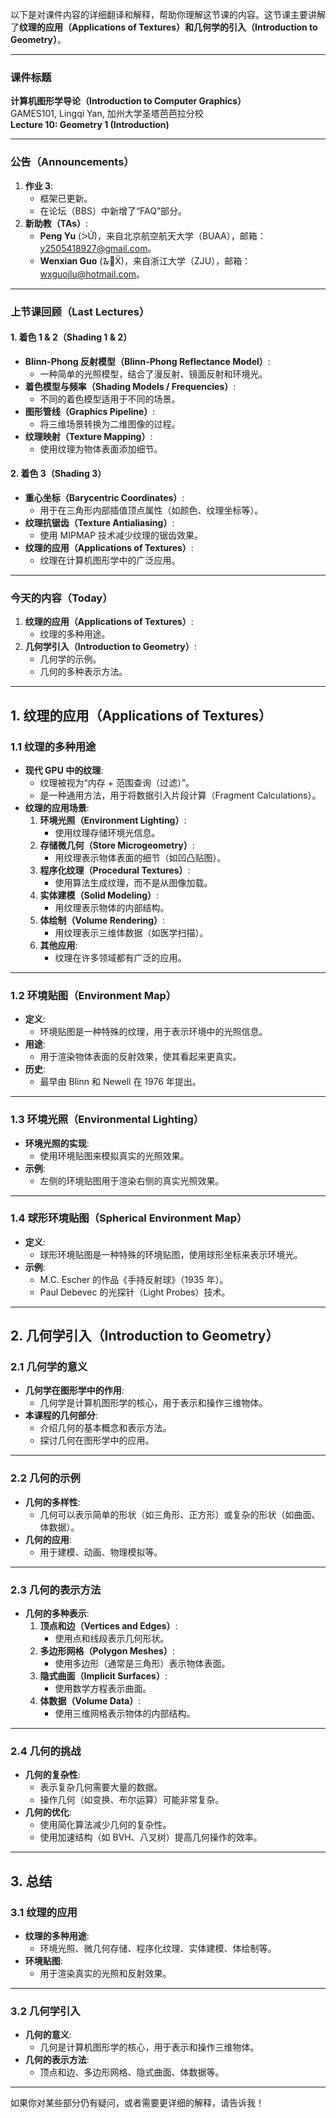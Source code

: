 以下是对课件内容的详细翻译和解释，帮助你理解这节课的内容。这节课主要讲解了**纹理的应用（Applications of Textures）**和**几何学的引入（Introduction to Geometry）**。

---

### **课件标题**
**计算机图形学导论（Introduction to Computer Graphics）**  
GAMES101, Lingqi Yan, 加州大学圣塔芭芭拉分校  
**Lecture 10: Geometry 1 (Introduction)**

---

### **公告（Announcements）**
1. **作业 3**:
   - 框架已更新。
   - 在论坛（BBS）中新增了“FAQ”部分。
2. **新助教（TAs）**:
   - **Peng Yu** (ᐴỨ)，来自北京航空航天大学（BUAA），邮箱：y2505418927@gmail.com。
   - **Wenxian Guo** (᮳෈Ẍ)，来自浙江大学（ZJU），邮箱：wxguojlu@hotmail.com。

---

### **上节课回顾（Last Lectures）**

#### **1. 着色 1 & 2（Shading 1 & 2）**
- **Blinn-Phong 反射模型（Blinn-Phong Reflectance Model）**:
  - 一种简单的光照模型，结合了漫反射、镜面反射和环境光。
- **着色模型与频率（Shading Models / Frequencies）**:
  - 不同的着色模型适用于不同的场景。
- **图形管线（Graphics Pipeline）**:
  - 将三维场景转换为二维图像的过程。
- **纹理映射（Texture Mapping）**:
  - 使用纹理为物体表面添加细节。

#### **2. 着色 3（Shading 3）**
- **重心坐标（Barycentric Coordinates）**:
  - 用于在三角形内部插值顶点属性（如颜色、纹理坐标等）。
- **纹理抗锯齿（Texture Antialiasing）**:
  - 使用 MIPMAP 技术减少纹理的锯齿效果。
- **纹理的应用（Applications of Textures）**:
  - 纹理在计算机图形学中的广泛应用。

---

### **今天的内容（Today）**
1. **纹理的应用（Applications of Textures）**:
   - 纹理的多种用途。
2. **几何学引入（Introduction to Geometry）**:
   - 几何学的示例。
   - 几何的多种表示方法。

---

## **1. 纹理的应用（Applications of Textures）**

### **1.1 纹理的多种用途**
- **现代 GPU 中的纹理**:
  - 纹理被视为“内存 + 范围查询（过滤）”。
  - 是一种通用方法，用于将数据引入片段计算（Fragment Calculations）。
- **纹理的应用场景**:
  1. **环境光照（Environment Lighting）**:
     - 使用纹理存储环境光信息。
  2. **存储微几何（Store Microgeometry）**:
     - 用纹理表示物体表面的细节（如凹凸贴图）。
  3. **程序化纹理（Procedural Textures）**:
     - 使用算法生成纹理，而不是从图像加载。
  4. **实体建模（Solid Modeling）**:
     - 用纹理表示物体的内部结构。
  5. **体绘制（Volume Rendering）**:
     - 用纹理表示三维体数据（如医学扫描）。
  6. **其他应用**:
     - 纹理在许多领域都有广泛的应用。

---

### **1.2 环境贴图（Environment Map）**
- **定义**:
  - 环境贴图是一种特殊的纹理，用于表示环境中的光照信息。
- **用途**:
  - 用于渲染物体表面的反射效果，使其看起来更真实。
- **历史**:
  - 最早由 Blinn 和 Newell 在 1976 年提出。

---

### **1.3 环境光照（Environmental Lighting）**
- **环境光照的实现**:
  - 使用环境贴图来模拟真实的光照效果。
- **示例**:
  - 左侧的环境贴图用于渲染右侧的真实光照效果。

---

### **1.4 球形环境贴图（Spherical Environment Map）**
- **定义**:
  - 球形环境贴图是一种特殊的环境贴图，使用球形坐标来表示环境光。
- **示例**:
  - M.C. Escher 的作品《手持反射球》（1935 年）。
  - Paul Debevec 的光探针（Light Probes）技术。

---

## **2. 几何学引入（Introduction to Geometry）**

### **2.1 几何学的意义**
- **几何学在图形学中的作用**:
  - 几何学是计算机图形学的核心，用于表示和操作三维物体。
- **本课程的几何部分**:
  - 介绍几何的基本概念和表示方法。
  - 探讨几何在图形学中的应用。

---

### **2.2 几何的示例**
- **几何的多样性**:
  - 几何可以表示简单的形状（如三角形、正方形）或复杂的形状（如曲面、体数据）。
- **几何的应用**:
  - 用于建模、动画、物理模拟等。

---

### **2.3 几何的表示方法**
- **几何的多种表示**:
  1. **顶点和边（Vertices and Edges）**:
     - 使用点和线段表示几何形状。
  2. **多边形网格（Polygon Meshes）**:
     - 使用多边形（通常是三角形）表示物体表面。
  3. **隐式曲面（Implicit Surfaces）**:
     - 使用数学方程表示曲面。
  4. **体数据（Volume Data）**:
     - 使用三维网格表示物体的内部结构。

---

### **2.4 几何的挑战**
- **几何的复杂性**:
  - 表示复杂几何需要大量的数据。
  - 操作几何（如变换、布尔运算）可能非常复杂。
- **几何的优化**:
  - 使用简化算法减少几何的复杂性。
  - 使用加速结构（如 BVH、八叉树）提高几何操作的效率。

---

## **3. 总结**

### **3.1 纹理的应用**
- **纹理的多种用途**:
  - 环境光照、微几何存储、程序化纹理、实体建模、体绘制等。
- **环境贴图**:
  - 用于渲染真实的光照和反射效果。

---

### **3.2 几何学引入**
- **几何的意义**:
  - 几何是计算机图形学的核心，用于表示和操作三维物体。
- **几何的表示方法**:
  - 顶点和边、多边形网格、隐式曲面、体数据等。

---

如果你对某些部分仍有疑问，或者需要更详细的解释，请告诉我！
